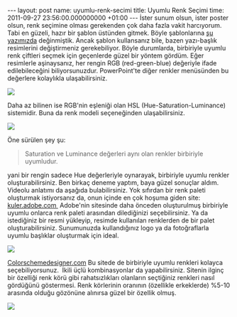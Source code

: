 --- layout: post name: uyumlu-renk-secimi title: Uyumlu Renk Seçimi time: 2011-09-27 23:56:00.000000000 +01:00 --- İster sunum olsun, ister poster olsun, renk seçimine olması gerekenden çok daha fazla vakit harcıyorum. Tabi en güzeli, hazır bir şablon üstünden gitmek. Böyle şablonlarına [şu yazımızda](http://asuyatuyolar.blogspot.com/2011/03/power-point-eklentileri.html) değinmiştik. Ancak şablon kullansanız bile, bazen yazı-başlık resimlerini değiştirmeniz gerekebiliyor. Böyle durumlarda, birbiriyle uyumlu renk çiftleri seçmek için geçenlerde güzel bir yöntem gördüm.
Eğer resimlerle aşinaysanız, her rengin RGB (red-green-blue) değeriyle ifade edilebileceğini biliyorsunuzdur. PowerPoint'te diğer renkler menüsünden bu değerlere kolaylıkla ulaşabilirsiniz.

[![](http://3.bp.blogspot.com/-Wdu0DpuDOj8/ToJPBbs_maI/AAAAAAAABDI/vRKc3xOCsos/s1600/rgb_model.jpg)](http://3.bp.blogspot.com/-Wdu0DpuDOj8/ToJPBbs_maI/AAAAAAAABDI/vRKc3xOCsos/s1600/rgb_model.jpg)

Daha az bilinen ise RGB'nin eşleniği olan HSL (Hue-Saturation-Luminance) sistemidir. Buna da renk modeli seçeneğinden ulaşabilirsiniz.

[![](http://2.bp.blogspot.com/-ljg6MsDFbcE/ToJP3YPJLDI/AAAAAAAABDM/A6IsRueICAg/s320/hsl-light.jpg)](http://2.bp.blogspot.com/-ljg6MsDFbcE/ToJP3YPJLDI/AAAAAAAABDM/A6IsRueICAg/s1600/hsl-light.jpg)

Öne sürülen şey şu:

> Saturation ve Luminance değerleri aynı olan renkler birbiriyle uyumludur.

yani bir rengin sadece Hue değerleriyle oynarayak, birbiriyle uyumlu renkler oluşturabilirsiniz. Ben birkaç deneme yaptım, baya güzel sonuçlar aldım. Videolu anlatımı da aşağıda bulabilirsiniz.
Yok sıfırdan bir renk paleti oluşturmak istiyorsanız da, onun içinde en çok hoşuma giden site:
[kuler.adobe.com ](http://kuler.adobe.com/)
Adobe'nin sitesinde daha önceden oluşturulmuş birbiriyle uyumlu onlarca renk paleti arasından dilediğinizi seçebilirsiniz. Ya da istediğiniz bir resmi yükleyip, resimde kullanılan renklerden de bir palet oluşturabilirsiniz. Sunumunuzda kullandığınız logo ya da fotoğraflarla uyumlu başlıklar oluşturmak için ideal.

[![](http://4.bp.blogspot.com/-eebl_XYif1Q/ToJS7aMTPwI/AAAAAAAABDQ/D38ia5diqs8/s400/kuler.jpg)](http://kuler.adobe.com/)

[Colorschemedesigner.com](http://colorschemedesigner.com/)
Bu sitede de birbiriyle uyumlu renkleri kolayca seçebiliyorsunuz.  İkili üçlü kombinasyonlar da yapabilirsiniz. Sitenin ilginç bir özelliği renk körü gibi rahatsızlıkları olanların seçtiğiniz renkleri nasıl gördüğünü göstermesi. Renk körlerinin oranının (özellikle erkeklerde) %5-10 arasında olduğu gözönüne alınırsa güzel bir özellik olmuş.

[![](http://1.bp.blogspot.com/-V3NqpSCCDx8/TpmxFMhtPDI/AAAAAAAABDs/53vIQLrEzTw/s320/color-scheme-designer.png)](http://colorschemedesigner.com/)
